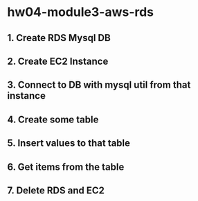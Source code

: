 # hw04-module3-aws-rds

## 1. Create RDS Mysql DB
## 2. Create EC2 Instance
## 3. Connect to DB with mysql util from that instance
## 4. Create some table
## 5. Insert values to that table
## 6. Get items from the table
## 7. Delete RDS and EC2
